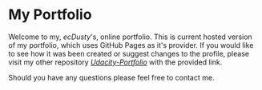# My Portfolio

Welcome to my, _ecDusty_'s, online portfolio. This is current hosted version of my portfolio, which uses GitHub Pages as it's provider. If you would like to see how it was been created or suggest changes to the profile, please visit my other repository _[Udacity-Portfolio]_ with the provided link.

Should you have any questions please feel free to contact me.



[Udacity-Portfolio]: <https://github.com/ecDusty/Udacity-FEND-Projects> "Erin Macalligan's Mobile Portfolio"
